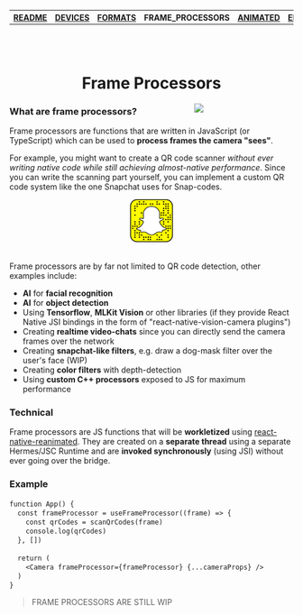 <table>
<tr>
<th><a href="../README.md">README</a></th>
<th><a href="./DEVICES.md">DEVICES</a></th>
<th><a href="./FORMATS.md">FORMATS</a></th>
<th>FRAME_PROCESSORS</th>
<th><a href="./ANIMATED.md">ANIMATED</a></th>
<th><a href="./ERRORS.md">ERRORS</a></th>
</tr>
</table>

<br/>
<br/>

<h1 align="center">Frame Processors</h1>

<div>
<!-- TODO: Demo of QR code scanning or smth -->
  <img align="right" width="35%" src="../img/ultra-wide-demo.gif">
</div>

### What are frame processors?

Frame processors are functions that are written in JavaScript (or TypeScript) which can be used to **process frames the camera "sees"**.

For example, you might want to create a QR code scanner _without ever writing native code while still achieving almost-native performance_. Since you can write the scanning part yourself, you can implement a custom QR code system like the one Snapchat uses for Snap-codes.

<div align="center">
  <img src="../img/snap-code.png" width="15%" />
</div>
<br />

Frame processors are by far not limited to QR code detection, other examples include:

* **AI** for **facial recognition**
* **AI** for **object detection**
* Using **Tensorflow**, **MLKit Vision** or other libraries (if they provide React Native JSI bindings in the form of "react-native-vision-camera plugins")
* Creating **realtime video-chats** since you can directly send the camera frames over the network
* Creating **snapchat-like filters**, e.g. draw a dog-mask filter over the user's face (WIP)
* Creating **color filters** with depth-detection
* Using **custom C++ processors** exposed to JS for maximum performance

### Technical

Frame processors are JS functions that will be **workletized** using [react-native-reanimated](https://github.com/software-mansion/react-native-reanimated). They are created on a **separate thread** using a separate Hermes/JSC Runtime and are **invoked synchronously** (using JSI) without ever going over the bridge.

### Example

```tsx
function App() {
  const frameProcessor = useFrameProcessor((frame) => {
    const qrCodes = scanQrCodes(frame)
    console.log(qrCodes)
  }, [])

  return (
    <Camera frameProcessor={frameProcessor} {...cameraProps} />
  )
}
```

> FRAME PROCESSORS ARE STILL WIP
